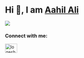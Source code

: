 <!DOCTYPE html>
<html>
<body>
  <h1>Hi 👋, I am <a href="https://ashutoshhathidara.com/">Aahil Ali</a></h1>
</body>
</html>
<img src="https://github.com/ashutosh1919/ashutosh1919/blob/master/linkedin_banner.png" />
<h3 align="left">Connect with me:</h3>
<p align="left">
<a href="https://linkedin.com/in/logeshwaran-elumalai-a180b3249" target="blank"><img align="center" src="https://raw.githubusercontent.com/rahuldkjain/github-profile-readme-generator/master/src/images/icons/Social/linked-in-alt.svg" alt="logeshwaran-elumalai-a180b3249" height="30" width="40" /></a>
</p>
<!--
**AahilAliCodes/AahilAliCodes** is a ✨ _special_ ✨ repository because its `README.md` (this file) appears on your GitHub profile.

Here are some ideas to get you started:

- 🔭 I’m currently working on ...
- 🌱 I’m currently learning ...
- 👯 I’m looking to collaborate on ...
- 🤔 I’m looking for help with ...
- 💬 Ask me about ...
- 📫 How to reach me: ...
- 😄 Pronouns: ...
- ⚡ Fun fact: ...
-->
